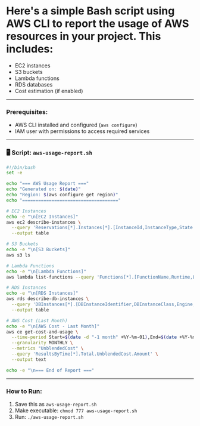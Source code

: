 # Here's a simple Bash script using AWS CLI to **report the usage of AWS resources** in your project. This includes:

* EC2 instances
* S3 buckets
* Lambda functions
* RDS databases
* Cost estimation (if enabled)

---

### Prerequisites:

* AWS CLI installed and configured (`aws configure`)
* IAM user with permissions to access required services

---

### 🖥️ **Script: `aws-usage-report.sh`**

```bash
#!/bin/bash
set -e

echo "=== AWS Usage Report ==="
echo "Generated on: $(date)"
echo "Region: $(aws configure get region)"
echo "===================================="

# EC2 Instances
echo -e "\n[EC2 Instances]"
aws ec2 describe-instances \
  --query 'Reservations[*].Instances[*].[InstanceId,InstanceType,State.Name,LaunchTime]' \
  --output table

# S3 Buckets
echo -e "\n[S3 Buckets]"
aws s3 ls

# Lambda Functions
echo -e "\n[Lambda Functions]"
aws lambda list-functions --query 'Functions[*].[FunctionName,Runtime,LastModified]' --output table

# RDS Instances
echo -e "\n[RDS Instances]"
aws rds describe-db-instances \
  --query 'DBInstances[*].[DBInstanceIdentifier,DBInstanceClass,Engine,DBInstanceStatus]' \
  --output table

# AWS Cost (Last Month)
echo -e "\n[AWS Cost - Last Month]"
aws ce get-cost-and-usage \
  --time-period Start=$(date -d "-1 month" +%Y-%m-01),End=$(date +%Y-%m-01) \
  --granularity MONTHLY \
  --metrics "UnblendedCost" \
  --query 'ResultsByTime[*].Total.UnblendedCost.Amount' \
  --output text

echo -e "\n=== End of Report ==="
```

---

###  How to Run:

1. Save this as `aws-usage-report.sh`
2. Make executable: `chmod 777 aws-usage-report.sh`
3. Run: `./aws-usage-report.sh`



